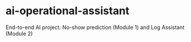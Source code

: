 # ai-operational-assistant
End-to-end AI project: No-show prediction (Module 1) and Log Assistant (Module 2)
